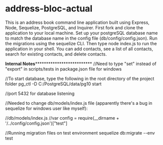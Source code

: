 # address-bloc-actual


This is an address book command line application built using Express, Node, Sequelize, PostgreSQL, and Inquirer.  First fork and clone the application to your local machine.  Set up your postgreSQL database name to match the database name in the config file (db/config/config.json).  Run the migrations using the sequelize CLI.  Then type node index.js to run the application in your shell.  You can add contacts, see a list of all contacts, search for existing contacts, and delete contacts.   










******************Internal Notes********************************************
//Need to type "set" instead of "export" in scripts/tests in package.json file for windows

//To start database, type the following in the root directory of the project folder
pg_ctl -D C:/PostgreSQL/data/pg10 start


//port 5432 for database listening


//Needed to change db/models/index.js file (apparently there's a bug in sequelize for
windows user like myself):



//db/models/index.js
//var config = require(__dirname + '/../config/config.json')["test"]


//Running migration files on test environment
sequelize db:migrate --env test
